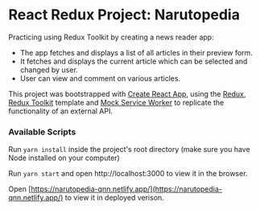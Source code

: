 # React Redux Project: Narutopedia
Practicing using Redux Toolkit by creating a news reader app:
- The app fetches and displays a list of all articles in their preview form.
- It fetches and displays the current article which can be selected and changed by user.
- User can view and comment on various articles.

This project was bootstrapped with [Create React App](https://github.com/facebook/create-react-app), using the [Redux](https://redux.js.org/), [Redux Toolkit](https://redux-toolkit.js.org/) template and [Mock Service Worker](https://mswjs.io/) to replicate the functionality of an external API.

### Available Scripts
Run `yarn install` inside the project's root directory (make sure you have Node installed on your computer)

Run `yarn start` and open http://localhost:3000 to view it in the browser.

Open [https://narutopedia-qnn.netlify.app/](https://narutopedia-qnn.netlify.app/) to view it in deployed verison.
